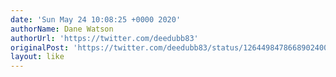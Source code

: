 ```yaml
---
date: 'Sun May 24 10:08:25 +0000 2020'
authorName: Dane Watson
authorUrl: 'https://twitter.com/deedubb83'
originalPost: 'https://twitter.com/deedubb83/status/1264498478668902400'
layout: like
---
```

